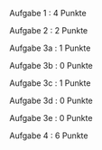 Aufgabe 1	:	4 Punkte

Aufgabe 2	:	2 Punkte

Aufgabe 3a	:	1 Punkte

Aufgabe 3b	:	0 Punkte

Aufgabe 3c	:	1 Punkte

Aufgabe 3d	:	0 Punkte

Aufgabe 3e	:	0 Punkte

Aufgabe 4	:	6 Punkte

